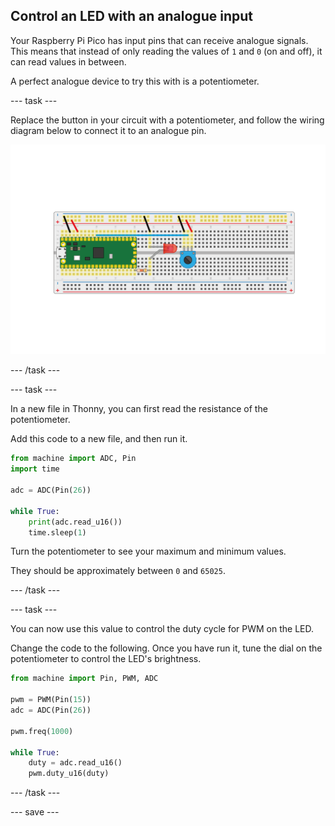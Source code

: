 ## Control an LED with an analogue input

Your Raspberry Pi Pico has input pins that can receive analogue signals. This means that instead of only reading the values of `1` and `0` (on and off), it can read values in between.

A perfect analogue device to try this with is a potentiometer.

--- task ---
 
Replace the button in your circuit with a potentiometer, and follow the wiring diagram below to connect it to an analogue pin.

![potentiometer connected with an LED to the pico](images/pot_and_LED.png)

--- /task ---

--- task ---

In a new file in Thonny, you can first read the resistance of the potentiometer.

Add this code to a new file, and then run it.

```python
from machine import ADC, Pin
import time

adc = ADC(Pin(26))

while True:
    print(adc.read_u16())
    time.sleep(1)
```

Turn the potentiometer to see your maximum and minimum values.

They should be approximately between `0` and `65025`.

--- /task ---

--- task ---

You can now use this value to control the duty cycle for PWM on the LED.

Change the code to the following. Once you have run it, tune the dial on the potentiometer to control the LED's brightness.

```python
from machine import Pin, PWM, ADC

pwm = PWM(Pin(15))
adc = ADC(Pin(26))

pwm.freq(1000)

while True:
	duty = adc.read_u16()
	pwm.duty_u16(duty)
```

--- /task ---


--- save ---
